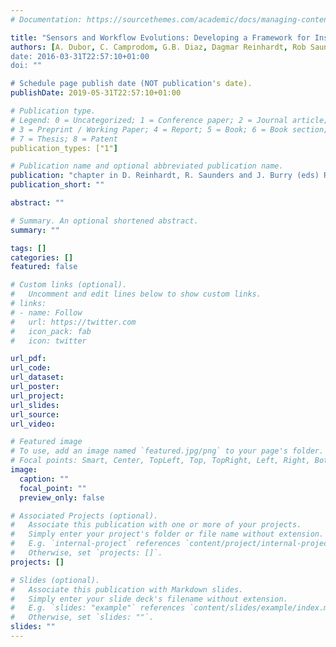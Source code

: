 ```yaml
---
# Documentation: https://sourcethemes.com/academic/docs/managing-content/

title: "Sensors and Workflow Evolutions: Developing a Framework for Instant Robotic Toolpath Revision"
authors: [A. Dubor, C. Camprodom, G.B. Diaz, Dagmar Reinhardt, Rob Saunders, Kate Dunn, Marjo Niemela, Samantha Horlyck, Susana Alarcon-Licona, Dylan Wozniak-O'Connor, Rodney Watt]
date: 2016-03-31T22:57:10+01:00
doi: ""

# Schedule page publish date (NOT publication's date).
publishDate: 2019-05-31T22:57:10+01:00

# Publication type.
# Legend: 0 = Uncategorized; 1 = Conference paper; 2 = Journal article;
# 3 = Preprint / Working Paper; 4 = Report; 5 = Book; 6 = Book section;
# 7 = Thesis; 8 = Patent
publication_types: ["1"]

# Publication name and optional abbreviated publication name.
publication: "chapter in D. Reinhardt, R. Saunders and J. Burry (eds) Robotic Fabrication in Architecture, Art and Design 2016, Springer, pp. 411–426"
publication_short: ""

abstract: ""

# Summary. An optional shortened abstract.
summary: ""

tags: []
categories: []
featured: false

# Custom links (optional).
#   Uncomment and edit lines below to show custom links.
# links:
# - name: Follow
#   url: https://twitter.com
#   icon_pack: fab
#   icon: twitter

url_pdf:
url_code:
url_dataset:
url_poster:
url_project:
url_slides:
url_source:
url_video:

# Featured image
# To use, add an image named `featured.jpg/png` to your page's folder. 
# Focal points: Smart, Center, TopLeft, Top, TopRight, Left, Right, BottomLeft, Bottom, BottomRight.
image:
  caption: ""
  focal_point: ""
  preview_only: false

# Associated Projects (optional).
#   Associate this publication with one or more of your projects.
#   Simply enter your project's folder or file name without extension.
#   E.g. `internal-project` references `content/project/internal-project/index.md`.
#   Otherwise, set `projects: []`.
projects: []

# Slides (optional).
#   Associate this publication with Markdown slides.
#   Simply enter your slide deck's filename without extension.
#   E.g. `slides: "example"` references `content/slides/example/index.md`.
#   Otherwise, set `slides: ""`.
slides: ""
---
```

